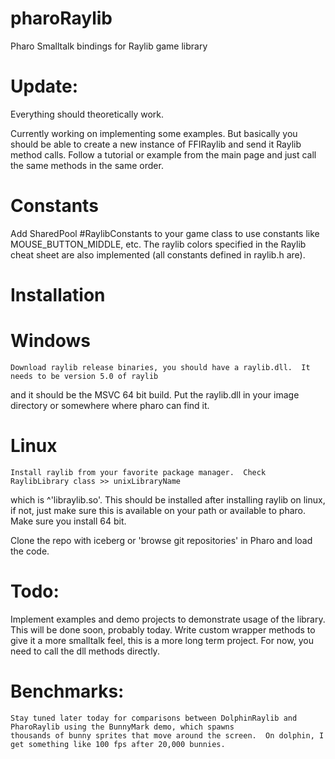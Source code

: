 # pharoRaylib
Pharo Smalltalk bindings for Raylib game library

# Update: 
Everything should theoretically work.  

Currently working on implementing some examples.  But basically you should be able 
to create a new instance of FFIRaylib and send it Raylib method calls.  Follow
a tutorial or example from the main page and just call the same methods in the same
order. 

# Constants
  Add SharedPool #RaylibConstants to your game class to use constants like MOUSE_BUTTON_MIDDLE, etc. 
  The raylib colors specified in the Raylib cheat sheet are also implemented (all constants defined in raylib.h are).

# Installation

# Windows
	Download raylib release binaries, you should have a raylib.dll.  It needs to be version 5.0 of raylib
 and it should be the MSVC 64 bit build.  Put the raylib.dll in your image directory or somewhere where pharo 
 can find it.  

 # Linux
 	Install raylib from your favorite package manager.  Check RaylibLibrary class >> unixLibraryName
  which is ^'libraylib.so'.  This should be installed after installing raylib on linux, if not, just make sure
  this is available on your path or available to pharo.  Make sure you install 64 bit.  
  
  Clone the repo with iceberg or 'browse git repositories' in Pharo and load the code.  

  # Todo:
   Implement examples and demo projects to demonstrate usage of the library.  This will be done soon, probably today. 
   Write custom wrapper methods to give it a more smalltalk feel, this is a more long term project.  For now, you need
   to call the dll methods directly. 

   # Benchmarks: 
   	Stay tuned later today for comparisons between DolphinRaylib and PharoRaylib using the BunnyMark demo, which spawns
    thousands of bunny sprites that move around the screen.  On dolphin, I get something like 100 fps after 20,000 bunnies.
